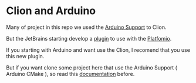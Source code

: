 # Clion and Arduino

Many of project in this repo we used the [Arduino Support](https://plugins.jetbrains.com/plugin/11301-arduino-support) to Clion.

But the JetBrains starting develop a [plugin](https://plugins.jetbrains.com/plugin/13922-platformio-for-clion) to use with the [Platfomio](https://platformio.org/).

If you starting with Arduino and want use the Clion, I recomend that you use this new plugin.

But if you want clone some project here that use the Arduino Support ( Arduino CMake ), so read this [documentation](https://plugins.jetbrains.com/plugin/11301-arduino-support) before.
